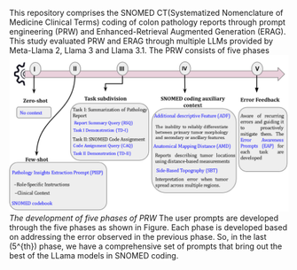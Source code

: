 This repository comprises the  SNOMED CT(Systematized Nomenclature of Medicine Clinical Terms) coding of colon pathology reports through prompt engineering (PRW) and Enhanced-Retrieval Augmented Generation (ERAG). This study evaluated PRW and ERAG through multiple LLMs provided by Meta-Llama 2, Llama 3 and Llama 3.1. The PRW consists of five phases
![screenshot](PRW_5_phases.png)
*The development of five phases of PRW*
The user prompts are developed through the five phases as shown in Figure. Each phase is developed based on addressing the error observed in the previous phase. So, in the last (5^{th}) phase, we have a comprehensive set of prompts that bring out the best of the LLama models in SNOMED coding.
